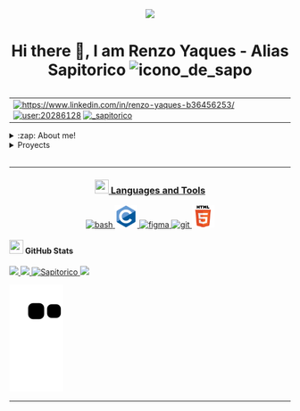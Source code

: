 <div id="header" align="center">
    <img src="https://user-images.githubusercontent.com/105575956/198360498-3e32cd6c-8c3f-4b38-be27-b696378140b6.gif" width="500"/>
    <h1  class="page_title" align="center">Hi there 👋, I am Renzo Yaques - Alias Sapitorico <img src="https://encrypted-tbn0.gstatic.com/images?q=tbn:ANd9GcQMcS0K8idNvrOKgP5sH-_q4BKi3lkCyVSeag&usqp=CAU" alt="icono_de_sapo" style="width:20px;height:20px;"></h1>
  </div>
  
  <table align="right">
<tr>
<td>
<a href="https://www.linkedin.com/in/renzo-yaques-b36456253/" target="blank"><img align="center" src="https://raw.githubusercontent.com/rahuldkjain/github-profile-readme-generator/master/src/images/icons/Social/linked-in-alt.svg" alt="https://www.linkedin.com/in/renzo-yaques-b36456253/" height="20" width="30" /></a>
<a href="https://stackoverflow.com/users/20286128/sapitorico" target="blank"><img align="center" src="https://raw.githubusercontent.com/rahuldkjain/github-profile-readme-generator/master/src/images/icons/Social/stack-overflow.svg" alt="user:20286128" height="20" width="30" /></a>
<a href="https://instagram.com/_sapitorico" target="blank"><img align="center" src="https://raw.githubusercontent.com/rahuldkjain/github-profile-readme-generator/master/src/images/icons/Social/instagram.svg" alt="_sapitorico" height="20" width="30" /></a>
</td>
</tr>
</table>
<details>
    
  <summary>:zap: About me!</summary>

### I am a Student Full Stack Developer 💻, studying at Holberton School Uruguay 💻!!
- 🔭 I am currently in first trimester of school [holbertonschool-low_level_programming](https://github.com/Sapitorico/holbertonschool-low_level_programming)
- 👨💻 All my projects are available at [https://github.com/sapitorico](https://github.com/sapitorico)
- 📫 How to reach me **renzoyaques@gmail.com**
- 👨‍💻my current project is available at: [https://github.com/Sapitorico/holbertonschool-printf]
</p>
</details>

<details>
    <summary>Proyects</summary>
    <div><a href="https://github.com/Sapitorico">
    [![Readme Card](https://github.com/Sapitorico/holbertonschool-printf)
    
    [![Readme Card](https://github.com/Sapitorico/holbertonschool-simple_shell)
    </div>
</details>   

<br />

 ---
 
<h3 align="center"><img src="./src/0101.GIF" width="25px" height="25px"> Languages and Tools</h3>

<p align="center"> <a href="https://www.gnu.org/software/bash/" target="_blank" rel="noreferrer"> <img src="https://www.vectorlogo.zone/logos/gnu_bash/gnu_bash-icon.svg" alt="bash" width="40" height="40"/> </a> <a href="https://www.cprogramming.com/" target="_blank" rel="noreferrer"> <img src="https://raw.githubusercontent.com/devicons/devicon/master/icons/c/c-original.svg" alt="c" width="40" height="40"/> </a> <a href="https://www.figma.com/" target="_blank" rel="noreferrer"> <img src="https://www.vectorlogo.zone/logos/figma/figma-icon.svg" alt="figma" width="40" height="40"/> </a> <a href="https://git-scm.com/" target="_blank" rel="noreferrer"> <img src="https://www.vectorlogo.zone/logos/git-scm/git-scm-icon.svg" alt="git" width="40" height="40"/> </a> <a href="https://www.w3.org/html/" target="_blank" rel="noreferrer"> <img src="https://raw.githubusercontent.com/devicons/devicon/master/icons/html5/html5-original-wordmark.svg" alt="html5" width="40" height="40"/> </a> </p>

<h4 align="left"><img src="./src/estadistica2.gif" width="25px" height="25px"> GitHub Stats</h4>

<div>
    
  <a href="https://github.com/Sapitorico">
     
  <img height="180em" src="https://github-readme-stats.vercel.app/api?username=Sapitorico&show_icons=true&theme=radical&include_all_commits=true&count_private=true"/>
  <img height="180em" src="https://github-readme-stats.vercel.app/api/top-langs/?username=Sapitorico&layout=compact&langs_count=7&theme=radical"/>
      <img height="180em" src="https://github-readme-streak-stats.herokuapp.com/?user=Sapitorico&layout=compact&langs_count=7&theme=radical" alt="Sapitorico" />
      <img height="180em" src="https://github-profile-summary-cards.vercel.app/api/cards/profile-details?username=Sapitorico&layout=compact&langs_count=7&theme=radical" />
</div>
    
![Snake animation](https://raw.githubusercontent.com/Sapitorico/Sapitorico/b6e1c169d533bfe72640b2603eee6e3f9320241c/github-contribution-grid-snake.svg) 
 
---
[instagram]: https://www.instagram.com/_sapitorico/
